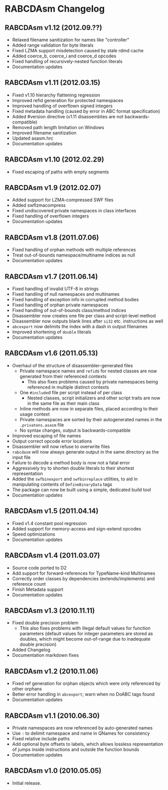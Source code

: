 RABCDAsm Changelog
==================

RABCDAsm v1.12 (2012.09.??)
---------------------------

 * Relaxed filename sanitization for names like "controller"
 * Added range validation for byte literals
 * Fixed LZMA support misdetection caused by stale rdmd cache
 * Added coerce_b, coerce_i and coerce_d opcodes
 * Fixed handling of recursively-nested function literals
 * Documentation updates

RABCDAsm v1.11 (2012.03.15)
---------------------------

 * Fixed v1.10 hierarchy flattening regression
 * Improved refid generation for protected namespaces
 * Improved handling of overflown signed integers
 * Fixed metadata handling (caused by error in ABC format specification)
 * Added #version directive (v1.11 disassemblies are not backwards-compatible)
 * Removed path length limitation on Windows
 * Improved filename sanitization
 * Updated asasm.hrc
 * Documentation updates

RABCDAsm v1.10 (2012.02.29)
---------------------------

 * Fixed escaping of paths with empty segments

RABCDAsm v1.9 (2012.02.07)
--------------------------

 * Added support for LZMA-compressed SWF files
 * Added swflzmacompress
 * Fixed undiscovered private namespaces in class interfaces
 * Fixed handling of overflown integers
 * Documentation updates

RABCDAsm v1.8 (2011.07.06)
--------------------------

 * Fixed handling of orphan methods with multiple references
 * Treat out-of-bounds namespace/multiname indices as null
 * Documentation updates

RABCDAsm v1.7 (2011.06.14)
--------------------------

 * Fixed handling of invalid UTF-8 in strings
 * Fixed handling of null namespaces and multinames
 * Fixed handling of exception info in corrupted method bodies
 * Fixed handling of orphan private namespaces
 * Fixed handling of out-of-bounds class/method indices
 * Disassembler now creates one file per class and script-level method
 * Disassembler now outputs blank lines after `si32` etc. instructions as well
 * `abcexport` now delimits the index with a dash in output filenames
 * Improved shortening of `double` literals
 * Documentation updates

RABCDAsm v1.6 (2011.05.13)
--------------------------

 * Overhaul of the structure of disassembler-generated files
   * Private namespace names and `refid`s for nested classes are now generated 
     from their referenced contexts
     * This also fixes problems caused by private namespaces being referenced 
       in multiple distinct contexts
   * One `#include`d file per script instead of per class
     * Nested classes, script initializers and other script traits are now in 
       the same file as their main class
   * Inline methods are now in separate files, placed according to their usage 
     context
   * Private namespaces are sorted by their autogenerated names in the 
     `.privatens.asasm` file
   * No syntax changes, output is backwards-compatible
 * Improved escaping of file names
 * Output correct opcode error locations
 * Disassembler will now refuse to overwrite files
 * `rabcdasm` will now always generate output in the same directory as the 
   input file
 * Failure to decode a method body is now not a fatal error
 * Aggressively try to shorten double literals to their shortest representation
 * Added the `swfbinexport` and `swfbinreplace` utilities, to aid in 
   manipulating contents of `DefineBinaryData` tags
 * The package can now be built using a simple, dedicated build tool
 * Documentation updates

RABCDAsm v1.5 (2011.04.14)
--------------------------

 * Fixed v1.4 constant pool regression
 * Added support for memory-access and sign-extend opcodes
 * Speed optimizations
 * Documentation updates

RABCDAsm v1.4 (2011.03.07)
--------------------------

 * Source code ported to D2
 * Add support for forward-references for TypeName-kind Multinames
 * Correctly order classes by dependencies (extends/implements) and reference 
   count
 * Finish Metadata support
 * Documentation updates

RABCDAsm v1.3 (2010.11.11)
--------------------------

 * Fixed double precision problem
   * This also fixes problems with illegal default values for function 
     parameters (default values for integer parameters are stored as doubles, 
     which might become out-of-range due to inadequate double precision)
 * Added Changelog
 * Documentation markdown fixes

RABCDAsm v1.2 (2010.11.06)
--------------------------

 * Fixed ref generation for orphan objects which were only referenced by other 
   orphans
 * Better error handling in `abcexport`; warn when no DoABC tags found
 * Documentation updates

RABCDAsm v1.1 (2010.06.30)
--------------------------

 * Private namespaces are now referenced by auto-generated names
 * Use `:` to delimit namespace and name in QNames for consistency
 * Fixed relative include paths
 * Add optional byte offsets to labels, which allows lossless representation 
   of jumps inside instructions and outside the function bounds
 * Documentation updates

RABCDAsm v1.0 (2010.05.05)
--------------------------

 * Initial release.
